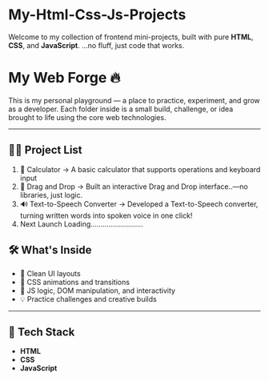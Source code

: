 # My-Html-Css-Js-Projects 
Welcome to my collection of frontend mini-projects, built with pure **HTML**, **CSS**, and **JavaScript**.
...no fluff, just code that works.

# My Web Forge 🔥

This is my personal playground — a place to practice, experiment, and grow as a developer.
Each folder inside is a small build, challenge, or idea brought to life using the core web technologies.

---
## 🚀✨ Project List
1. 🧮 Calculator ->	A basic calculator that supports operations and keyboard input
2. 🧩 Drag and Drop -> Built an interactive Drag and Drop interface..—no libraries, just logic.
3. 🔊 Text-to-Speech Converter -> Developed a Text-to-Speech converter, turning written words into spoken voice in one click!
4. Next Launch Loading….......................


## 🛠️ What's Inside

- 🎨 Clean UI layouts
- 💅 CSS animations and transitions
- 🧠 JS logic, DOM manipulation, and interactivity
- 💡 Practice challenges and creative builds

---

## 🚀 Tech Stack

- **HTML**
- **CSS**
- **JavaScript**
